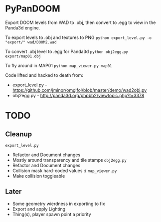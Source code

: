# PyPanDOOM

Export DOOM levels from WAD to .obj, then convert to .egg to view in the Panda3d engine.

To export levels to .obj and textures to PNG
`python export_level.py -o "export/" wad/DOOM2.wad`

To convert .obj level to .egg for Panda3d
`python obj2egg.py export/map01.obj`

To fly around in MAP01
`python map_viewer.py map01`

Code lifted and hacked to death from:
- export_level.py - https://github.com/jminor/omgifol/blob/master/demo/wad2obj.py
- obj2egg.py - http://panda3d.org/phpbb2/viewtopic.php?t=3378

# TODO
## Cleanup
`export_level.py`
 - Refactor and Document changes
 - Mostly around transparency and tile stamps
`obj2egg.py`
 - Refactor and Document changes
 - Collision mask hard-coded values :(
`map_viewer.py`
 - Make collision toggleable
 
 ## Later
 - Some geometry wierdness in exporting to fix
 - Export and apply Lighting
 - Thing(s), player spawn point a priority
